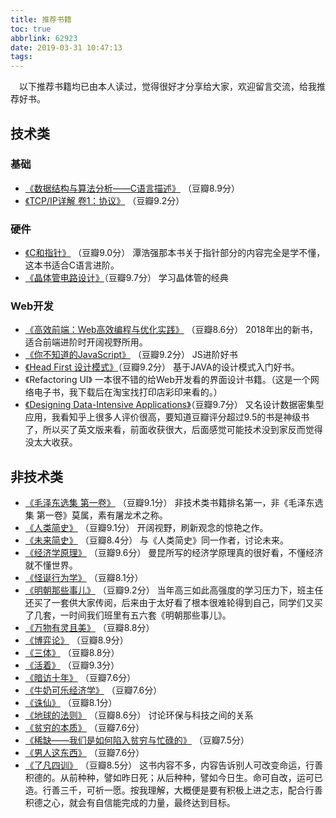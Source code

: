 ```yaml
---
title: 推荐书籍
toc: true
abbrlink: 62923
date: 2019-03-31 10:47:13
tags:
---
```


&emsp;以下推荐书籍均已由本人读过，觉得很好才分享给大家，欢迎留言交流，给我推荐好书。

## 技术类

### 基础
- [《数据结构与算法分析——C语言描述》](https://book.douban.com/subject/1139426/) （豆瓣8.9分）
- [《TCP/IP详解 卷1：协议》](https://book.douban.com/subject/1088054/) （豆瓣9.2分）


### 硬件
- [《C和指针》](https://book.douban.com/subject/3012360/) （豆瓣9.0分）
潭浩强那本书关于指针部分的内容完全是学不懂，这本书适合C语言进阶。
- [《晶体管电路设计》](https://book.douban.com/subject/1183146/)（豆瓣9.7分）
学习晶体管的经典

### Web开发
- [《高效前端：Web高效编程与优化实践》](https://book.douban.com/subject/30170670/) （豆瓣8.6分）
2018年出的新书，适合前端进阶时开阔视野所用。
- [《你不知道的JavaScript》](https://book.douban.com/subject/26351021/) （豆瓣9.2分）
JS进阶好书
- [《Head First 设计模式》](https://book.douban.com/subject/2243615/)（豆瓣9.2分）
基于JAVA的设计模式入门好书。
- 《Refactoring UI》
一本很不错的给Web开发看的界面设计书籍。（这是一个网络电子书，我下载后在淘宝找打印店彩印来看的。）
- [《Designing Data-Intensive Applications》](https://book.douban.com/subject/26197294/)（豆瓣9.7分）
又名设计数据密集型应用，我看知乎上很多人评价很高，要知道豆瓣评分超过9.5的书是神级书了，所以买了英文版来看，前面收获很大，后面感觉可能技术没到家反而觉得没太大收获。

## 非技术类
- [《毛泽东选集 第一卷》](https://book.douban.com/subject/1139360/) （豆瓣9.1分）
非技术类书籍排名第一，非《毛泽东选集 第一卷》莫属，素有屠龙术之称。
- [《人类简史》](https://book.douban.com/subject/25985021/) （豆瓣9.1分）
开阔视野，刷新观念的惊艳之作。
- [《未来简史》](https://book.douban.com/subject/26943161/) （豆瓣8.4分）
与《人类简史》同一作者，讨论未来。
- [《经济学原理》](https://book.douban.com/subject/26435630/) （豆瓣9.6分）
曼昆所写的经济学原理真的很好看，不懂经济就不懂世界。
- [《怪诞行为学》](https://book.douban.com/subject/3223711/) （豆瓣8.1分）
- [《明朝那些事儿》](https://book.douban.com/subject/7163250/) （豆瓣9.2分）
当年高三如此高强度的学习压力下，班主任还买了一套供大家传阅，后来由于太好看了根本很难轮得到自己，同学们又买了几套，一时间我们班里有五六套《明朝那些事儿》。
- [《万物有灵且美》](https://book.douban.com/subject/4187411/) （豆瓣8.8分）
- [《博弈论》](https://book.douban.com/subject/5346017/) （豆瓣8.9分）
- [《三体》](https://book.douban.com/subject/2567698/) （豆瓣8.8分）
- [《活着》](https://book.douban.com/subject/4913064/) （豆瓣9.3分）
- [《暗访十年》](https://book.douban.com/subject/4822610/) （豆瓣7.6分）
- [《牛奶可乐经济学》](https://book.douban.com/subject/3000997/) （豆瓣7.6分）
- [《诛仙》](https://book.douban.com/subject/2337600/) （豆瓣8.1分）
- [《地球的法则》](https://book.douban.com/subject/10581480/) （豆瓣8.6分）
讨论环保与科技之间的关系
- [《贫穷的本质》](https://book.douban.com/subject/21966353/) （豆瓣7.6分）
- [《稀缺——我们是如何陷入贫穷与忙碌的》](https://book.douban.com/subject/26178426/) （豆瓣7.5分）
- [《男人这东西》](https://book.douban.com/subject/1035517/) （豆瓣7.6分）
- [《了凡四训》](https://book.douban.com/subject/2083981/) （豆瓣8.5分）
这书内容不多，内容告诉别人可改变命运，行善积德的。从前种种，譬如昨日死；从后种种，譬如今日生。命可自改，运可已造。行善三千，可祈一愿。按我理解，大概便是要有积极上进之志，配合行善积德之心，就会有自信能完成的力量，最终达到目标。
